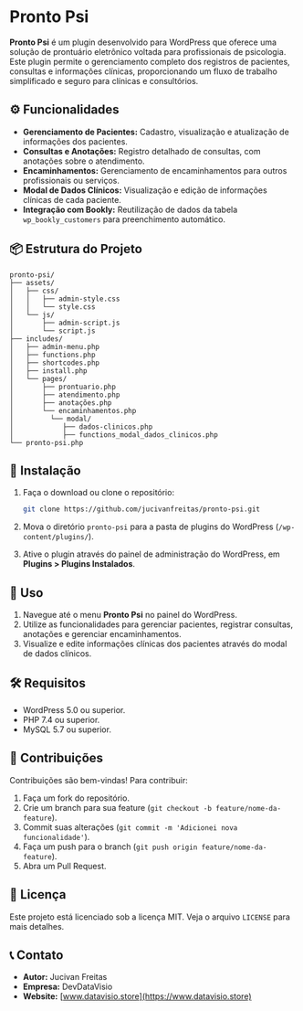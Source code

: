 
# Pronto Psi

**Pronto Psi** é um plugin desenvolvido para WordPress que oferece uma solução de prontuário eletrônico voltada para profissionais de psicologia. Este plugin permite o gerenciamento completo dos registros de pacientes, consultas e informações clínicas, proporcionando um fluxo de trabalho simplificado e seguro para clínicas e consultórios.

## ⚙️ Funcionalidades

- **Gerenciamento de Pacientes:** Cadastro, visualização e atualização de informações dos pacientes.
- **Consultas e Anotações:** Registro detalhado de consultas, com anotações sobre o atendimento.
- **Encaminhamentos:** Gerenciamento de encaminhamentos para outros profissionais ou serviços.
- **Modal de Dados Clínicos:** Visualização e edição de informações clínicas de cada paciente.
- **Integração com Bookly:** Reutilização de dados da tabela `wp_bookly_customers` para preenchimento automático.

## 📦 Estrutura do Projeto

```plaintext
pronto-psi/
├── assets/
│   ├── css/
│   │   ├── admin-style.css
│   │   └── style.css
│   └── js/
│       ├── admin-script.js
│       └── script.js
├── includes/
│   ├── admin-menu.php
│   ├── functions.php
│   ├── shortcodes.php
│   ├── install.php
│   └── pages/
│       ├── prontuario.php
│       ├── atendimento.php
│       ├── anotações.php
│       └── encaminhamentos.php
│         └── modal/
│            ├── dados-clinicos.php
│            ├── functions_modal_dados_clinicos.php
└── pronto-psi.php
```

## 🚀 Instalação

1. Faça o download ou clone o repositório:
   ```bash
   git clone https://github.com/jucivanfreitas/pronto-psi.git
   ```

2. Mova o diretório `pronto-psi` para a pasta de plugins do WordPress (`/wp-content/plugins/`).

3. Ative o plugin através do painel de administração do WordPress, em **Plugins > Plugins Instalados**.

## 📝 Uso

1. Navegue até o menu **Pronto Psi** no painel do WordPress.
2. Utilize as funcionalidades para gerenciar pacientes, registrar consultas, anotações e gerenciar encaminhamentos.
3. Visualize e edite informações clínicas dos pacientes através do modal de dados clínicos.

## 🛠️ Requisitos

- WordPress 5.0 ou superior.
- PHP 7.4 ou superior.
- MySQL 5.7 ou superior.

## 🐞 Contribuições

Contribuições são bem-vindas! Para contribuir:

1. Faça um fork do repositório.
2. Crie um branch para sua feature (`git checkout -b feature/nome-da-feature`).
3. Commit suas alterações (`git commit -m 'Adicionei nova funcionalidade'`).
4. Faça um push para o branch (`git push origin feature/nome-da-feature`).
5. Abra um Pull Request.

## 📄 Licença

Este projeto está licenciado sob a licença MIT. Veja o arquivo `LICENSE` para mais detalhes.

## 📞 Contato

- **Autor:** Jucivan Freitas
- **Empresa:** DevDataVisio
- **Website:** [www.datavisio.store](https://www.datavisio.store)
